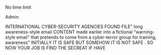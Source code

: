 No time limit

Admin

INTERNATIONAL CYBER-SECURITY AGENCIES FOUND FILE" long awareness-style email CONTENT made earlier into a fictional "warning-style email" that pretends to come from a cyber-terror group for training, awareness" INITIALLY IT IS SAFE BUT SOMEHOW IT IS NOT SAFE . SO NOW YOUR JOB IS FIND THE SECREAT IF HAVE
